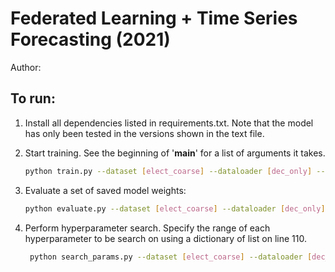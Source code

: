 # Federated Learning + Time Series Forecasting (2021)
Author: 

## To run:

1. Install all dependencies listed in requirements.txt. Note that the model has only been tested in the versions shown in the text file.

2. Start training. See the beginning of '__main__' for a list of arguments it takes.
  
   ```bash
   python train.py --dataset [elect_coarse] --dataloader [dec_only] --model [dec_only_quantile]
   ```
3. Evaluate a set of saved model weights:
        
   ```bash
   python evaluate.py --dataset [elect_coarse] --dataloader [dec_only] --model [dec_only_quantile] --restore-file ['best']
   ```
4. Perform hyperparameter search. Specify the range of each hyperparameter to be search on using a dictionary of list on line 110.
        
   ```bash
    python search_params.py --dataset [elect_coarse] --dataloader [dec_only] --model [dec_only_quantile] --gpu-ids [0 1 2 3]
   ```